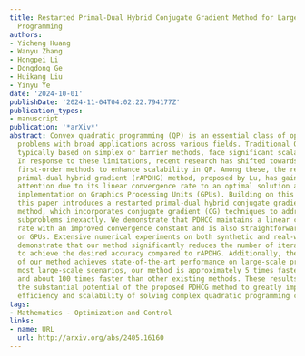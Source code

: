```yaml
---
title: Restarted Primal-Dual Hybrid Conjugate Gradient Method for Large-Scale Quadratic
  Programming
authors:
- Yicheng Huang
- Wanyu Zhang
- Hongpei Li
- Dongdong Ge
- Huikang Liu
- Yinyu Ye
date: '2024-10-01'
publishDate: '2024-11-04T04:02:22.794177Z'
publication_types:
- manuscript
publication: '*arXiv*'
abstract: Convex quadratic programming (QP) is an essential class of optimization
  problems with broad applications across various fields. Traditional QP solvers,
  typically based on simplex or barrier methods, face significant scalability challenges.
  In response to these limitations, recent research has shifted towards matrix-free
  first-order methods to enhance scalability in QP. Among these, the restarted accelerated
  primal-dual hybrid gradient (rAPDHG) method, proposed by Lu, has gained notable
  attention due to its linear convergence rate to an optimal solution and its straightforward
  implementation on Graphics Processing Units (GPUs). Building on this framework,
  this paper introduces a restarted primal-dual hybrid conjugate gradient (PDHCG)
  method, which incorporates conjugate gradient (CG) techniques to address the primal
  subproblems inexactly. We demonstrate that PDHCG maintains a linear convergence
  rate with an improved convergence constant and is also straightforward to implement
  on GPUs. Extensive numerical experiments on both synthetic and real-world datasets
  demonstrate that our method significantly reduces the number of iterations required
  to achieve the desired accuracy compared to rAPDHG. Additionally, the GPU implementation
  of our method achieves state-of-the-art performance on large-scale problems. In
  most large-scale scenarios, our method is approximately 5 times faster than rAPDHG
  and about 100 times faster than other existing methods. These results highlight
  the substantial potential of the proposed PDHCG method to greatly improve both the
  efficiency and scalability of solving complex quadratic programming challenges.
tags:
- Mathematics - Optimization and Control
links:
- name: URL
  url: http://arxiv.org/abs/2405.16160
---
```

